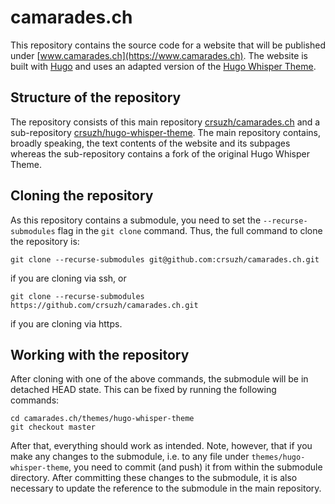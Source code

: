 # camarades.ch

This repository contains the source code for a website that will be published under [www.camarades.ch](https://www.camarades.ch). The website is built with [Hugo](https://gohugo.io/) and uses an adapted version of the [Hugo Whisper Theme](https://github.com/zerostaticthemes/hugo-whisper-theme).

## Structure of the repository

The repository consists of this main repository [crsuzh/camarades.ch](https://github.com/crsuzh/camarades.ch) and a sub-repository [crsuzh/hugo-whisper-theme](https://github.com/crsuzh/hugo-whisper-theme). The main repository contains, broadly speaking, the text contents of the website and its subpages whereas the sub-repository contains a fork of the original Hugo Whisper Theme.

## Cloning the repository

As this repository contains a submodule, you need to set the `--recurse-submodules` flag in the `git clone` command. Thus, the full command to clone the repository is:

`git clone --recurse-submodules git@github.com:crsuzh/camarades.ch.git`

if you are cloning via ssh, or

`git clone --recurse-submodules https://github.com/crsuzh/camarades.ch.git`

if you are cloning via https.

## Working with the repository

After cloning with one of the above commands, the submodule will be in detached HEAD state. This can be fixed by running the following commands:

```
cd camarades.ch/themes/hugo-whisper-theme
git checkout master
```

After that, everything should work as intended. Note, however, that if you make any changes to the submodule, i.e. to any file under `themes/hugo-whisper-theme`, you need to commit (and push) it from within the submodule directory. After committing these changes to the submodule, it is also necessary to update the reference to the submodule in the main repository.
